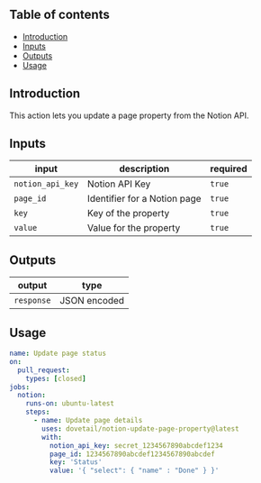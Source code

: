 ## Table of contents

- [Introduction](#introduction)
- [Inputs](#inputs)
- [Outputs](#outputs)
- [Usage](#usage)

## Introduction

This action lets you update a page property from the Notion API.

## Inputs

| input            | description                  | required |
| ---------------- | ---------------------------- | -------- |
| `notion_api_key` | Notion API Key               | `true`   |
| `page_id`        | Identifier for a Notion page | `true`   |
| `key`            | Key of the property          | `true`   |
| `value`          | Value for the property       | `true`   |

## Outputs

| output     | type         |
| ---------- | ------------ |
| `response` | JSON encoded |

## Usage

```yml
name: Update page status
on:
  pull_request:
    types: [closed]
jobs:
  notion:
    runs-on: ubuntu-latest
    steps:
      - name: Update page details
        uses: dovetail/notion-update-page-property@latest
        with:
          notion_api_key: secret_1234567890abcdef1234
          page_id: 1234567890abcdef1234567890abcdef
          key: 'Status'
          value: '{ "select": { "name" : "Done" } }'
```
